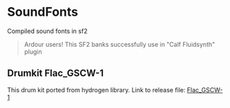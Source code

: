 # SoundFonts
Compiled sound fonts in sf2

> Ardour users! This SF2 banks successfully use in "Calf Fluidsynth" plugin

## Drumkit Flac_GSCW-1
This drum kit ported from hydrogen library. Link to release file: [Flac_GSCW-1](https://github.com/xv1t/SoundFonts/releases/download/Flac_GSCW-1/Flac_GSCW-1.sf2.bz2)
